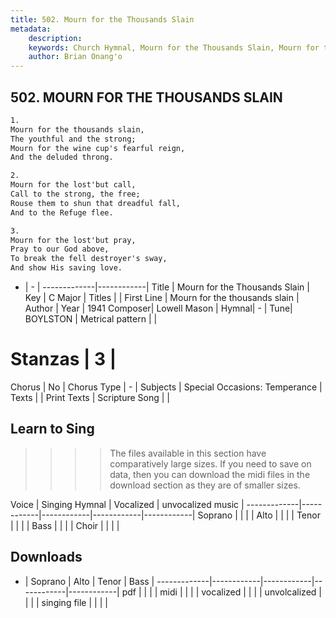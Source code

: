 ```yaml
---
title: 502. Mourn for the Thousands Slain
metadata:
    description: 
    keywords: Church Hymnal, Mourn for the Thousands Slain, Mourn for the thousands slain, 
    author: Brian Onang'o
---
```



## 502. MOURN FOR THE THOUSANDS SLAIN

```txt
1.
Mourn for the thousands slain, 
The youthful and the strong; 
Mourn for the wine cup's fearful reign, 
And the deluded throng. 

2.
Mourn for the lost'but call, 
Call to the strong, the free; 
Rouse them to shun that dreadful fall, 
And to the Refuge flee. 

3.
Mourn for the lost'but pray, 
Pray to our God above, 
To break the fell destroyer's sway, 
And show His saving love.
```

- |   -  |
-------------|------------|
Title | Mourn for the Thousands Slain |
Key | C Major |
Titles |  |
First Line | Mourn for the thousands slain |
Author | 
Year | 1941
Composer| Lowell Mason |
Hymnal|  - |
Tune| BOYLSTON |
Metrical pattern | |
# Stanzas | 3 |
Chorus | No |
Chorus Type | - |
Subjects | Special Occasions: Temperance |
Texts |  |
Print Texts | 
Scripture Song |  |
  
## Learn to Sing

>>>> The files available in this section have comparatively large sizes. If you need to save on data, then you can download the midi files in the download section as they are of smaller sizes.

Voice |  Singing Hymnal | Vocalized | unvocalized music |
-------------|------------|------------|------------|------------|
Soprano | | | |
Alto | | | |
Tenor | | | |
Bass | | | |
Choir | | | |

## Downloads

- |  Soprano | Alto | Tenor | Bass |
-------------|------------|------------|------------|------------|
pdf | | | |
midi | | | |
vocalized | | | |
unvolcalized | | | |
singing file | | | |
  